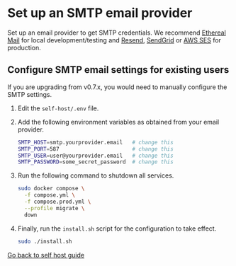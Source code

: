 # Set up an SMTP email provider

Set up an email provider to get SMTP credentials. We recommend [Ethereal Mail](https://ethereal.email) for local development/testing and [Resend](https://resend.com), [SendGrid](https://sendgrid.com) or [AWS SES](https://aws.amazon.com/ses) for production.

## Configure SMTP email settings for existing users

If you are upgrading from v0.7.x, you would need to manually configure the SMTP settings.

1. Edit the `self-host/.env` file.

2. Add the following environment variables as obtained from your email provider.

    ```sh
    SMTP_HOST=smtp.yourprovider.email   # change this
    SMTP_PORT=587                       # change this
    SMTP_USER=user@yourprovider.email   # change this
    SMTP_PASSWORD=some_secret_password  # change this
    ```

3. Run the following command to shutdown all services.

    ```sh
    sudo docker compose \
      -f compose.yml \
      -f compose.prod.yml \
      --profile migrate \
      down
    ```

4. Finally, run the `install.sh` script for the configuration to take effect.

    ```sh
    sudo ./install.sh
    ```

[Go back to self host guide](./README.md)
